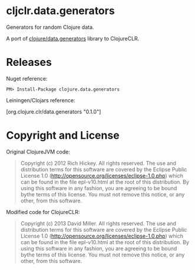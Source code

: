 # cljclr.data.generators #

Generators for random Clojure data.

A port of [clojure/data.generators](https://github.com/clojure/data.generators) library to ClojureCLR.

# Releases

Nuget reference:

    PM> Install-Package clojure.data.generators

Leiningen/Clojars reference:

   [org.clojure.clr/data.generators "0.1.0"]
   
   
# Copyright and License #


Original ClojureJVM code:

> Copyright (c) 2012 Rich Hickey. All rights reserved.  The use and distribution terms for this software are covered by the Eclipse Public License 1.0 (http://opensource.org/licenses/eclipse-1.0.php) which can be found in the file epl-v10.html at the root of this distribution. By using this software in any fashion, you are agreeing to be bound bythe terms of this license.  You must not remove this notice, or any other, from this software.

Modified code for ClojureCLR:

> Copyright (c) 2013 David Miller. All rights reserved.  The use and distribution terms for this software are covered by the Eclipse Public License 1.0 (http://opensource.org/licenses/eclipse-1.0.php) which can be found in the file epl-v10.html at the root of this distribution. By using this software in any fashion, you are agreeing to be bound bythe terms of this license.  You must not remove this notice, or any other, from this software.